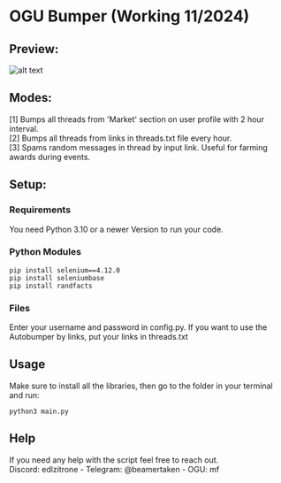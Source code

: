 # OGU Bumper (Working  11/2024)

## Preview:

![alt text](images/preview.png)

## Modes:
[1] Bumps all threads from 'Market' section on user profile with 2 hour interval.  
[2] Bumps all threads from links in threads.txt file every hour.  
[3] Spams random messages in thread by input link. Useful for farming awards during events.  

## Setup:

### Requirements
You need Python 3.10 or a newer Version to run your code.  

### Python Modules
```
pip install selenium==4.12.0
pip install seleniumbase
pip install randfacts
```

### Files
Enter your username and password in config.py.
If you want to use the Autobumper by links, put your links in threads.txt

## Usage

Make sure to install all the libraries, then go to the folder in your terminal and run:
```
python3 main.py
```

## Help

If you need any help with the script feel free to reach out.  
Discord: edlzitrone    -    Telegram: @beamertaken - OGU: mf

